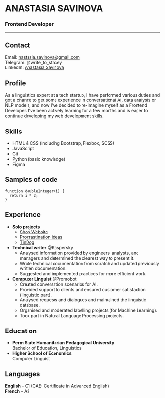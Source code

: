 # ANASTASIA SAVINOVA
### Frontend Developer
-----------
## Contact

Email: [nastasia.savinova@gmail.com](nastasia.savinova@gmail.com)  
Telegram: @write_to_stacey  
LinkedIn: [Anastasia Savinova](https://www.linkedin.com/in/anastasia-savinova-905401155/)  
## Profile
As a linguistics expert at a tech startup, I have performed various duties and got a chance to get some experience in conversational AI, data analysis or NLP models, and now I’ve decided to re-imagine myself as a Frontend Developer. I've been actively learning for a few months and is eager to continue developing my web development skills.
## Skills
- HTML & CSS (including Bootstrap, Flexbox, SCSS)
- JavaScript
- Git
- Python (basic knowledge)
- Figma
## Samples of code
```
function doubleInteger(i) {
  return i * 2;
}
```
## Experience
* **Solo projects**
  + [Shop Website](https://promuniversal.pages.dev/ "Desktop version")
  + [Procrastination ideas](https://github.com/staceysav/procrastination_random "Ideas if you're procrastinating")
  + [TinDog](https://staceysav.github.io/TinDog/ "Dating app for dogs")
* **Technical writer** @Kaspersky
  + Analysed information provided by engineers, analysts, and managers and determined the clearest way to present it.
  + Wrote technical documentation from scratch and updated previously written documentation.
  + Suggested and implemented practices for more efficient work.
* **Computer Linguist** @Promobot
  + Created conversation scenarios for AI.
  + Provided support to clients and ensured customer satisfaction (linguistic part).
  + Analysed requests and dialogues and maintained the linguistic database.
  + Organised and moderated labelling projects (for Machine Learning).
  + Took part in Natural Language Processing projects.
## Education
* **Perm State Humanitarian Pedagogical University**  
    Bachelor of Education, Linguistics
* **Higher School of Economics**  
    Computer Linguist
## Languages
**English** - C1 (CAE: Certificate in Advanced English)  
**French** - A2
